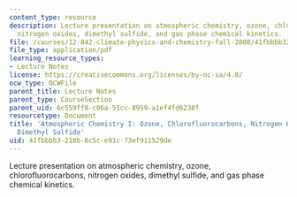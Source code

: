 ```yaml
---
content_type: resource
description: Lecture presentation on atmospheric chemistry, ozone, chlorofluorocarbons,
  nitrogen oxides, dimethyl sulfide, and gas phase chemical kinetics.
file: /courses/12-842-climate-physics-and-chemistry-fall-2008/41fbbbb3218b8c5ce91c73ef911529de_part5_lec1.pdf
file_type: application/pdf
learning_resource_types:
- Lecture Notes
license: https://creativecommons.org/licenses/by-nc-sa/4.0/
ocw_type: OCWFile
parent_title: Lecture Notes
parent_type: CourseSection
parent_uid: 6c559ff8-c06a-51cc-8959-a1ef4fd6238f
resourcetype: Document
title: 'Atmospheric Chemistry I: Ozone, Chlorofluorocarbons, Nitrogen Oxides, and
  Dimethyl Sulfide'
uid: 41fbbbb3-218b-8c5c-e91c-73ef911529de
---
```

Lecture presentation on atmospheric chemistry, ozone, chlorofluorocarbons, nitrogen oxides, dimethyl sulfide, and gas phase chemical kinetics.